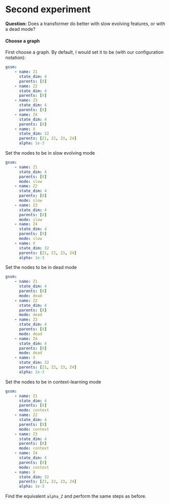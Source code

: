 # Second experiment

**Question:**
Does a transformer do better with slow evolving features, or with a dead mode?

#### Choose a graph
First choose a graph. By default, I would set it to be (with our configuration notation):
```yaml
gssm:
    - name: Z1
      state_dim: 4
      parents: [X]
    - name: Z2
      state_dim: 4
      parents: [X]
    - name: Z3
      state_dim: 4
      parents: [X]
    - name: Z4
      state_dim: 4
      parents: [X]
    - name: X
      state_dim: 32
      parents: [Z1, Z2, Z3, Z4]
      alpha: 1e-3
```
Set the nodes to be in slow evolving mode
```yaml
gssm:
    - name: Z1
      state_dim: 4
      parents: [X]
      mode: slow
    - name: Z2
      state_dim: 4
      parents: [X]
      mode: slow
    - name: Z3
      state_dim: 4
      parents: [X]
      mode: slow
    - name: Z4
      state_dim: 4
      parents: [X]
      mode: slow
    - name: X
      state_dim: 32
      parents: [Z1, Z2, Z3, Z4]
      alpha: 1e-3
```
Set the nodes to be in dead mode
```yaml
gssm:
    - name: Z1
      state_dim: 4
      parents: [X]
      mode: dead
    - name: Z2
      state_dim: 4
      parents: [X]
      mode: dead
    - name: Z3
      state_dim: 4
      parents: [X]
      mode: dead
    - name: Z4
      state_dim: 4
      parents: [X]
      mode: dead
    - name: X
      state_dim: 32
      parents: [Z1, Z2, Z3, Z4]
      alpha: 1e-3
```
Set the nodes to be in context-learning mode
```yaml
gssm:
    - name: Z1
      state_dim: 4
      parents: [X]
      mode: context
    - name: Z2
      state_dim: 4
      parents: [X]
      mode: context
    - name: Z3
      state_dim: 4
      parents: [X]
      mode: context
    - name: Z4
      state_dim: 4
      parents: [X]
      mode: context
    - name: X
      state_dim: 32
      parents: [Z1, Z2, Z3, Z4]
      alpha: 1e-3
```

Find the equivalent `alpha_Z` and perform the same steps as before.
